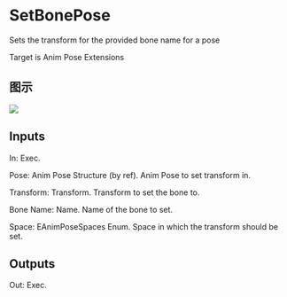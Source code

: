 # SetBonePose

Sets the transform for the provided bone name for a pose

Target is Anim Pose Extensions

## 图示

![]($-20221218-17504014.png)

## Inputs

In: Exec.

Pose: Anim Pose Structure (by ref). Anim Pose to set transform in.

Transform: Transform. Transform to set the bone to.

Bone Name: Name. Name of the bone to set.

Space: EAnimPoseSpaces Enum. Space in which the transform should be set.  

## Outputs

Out: Exec.

